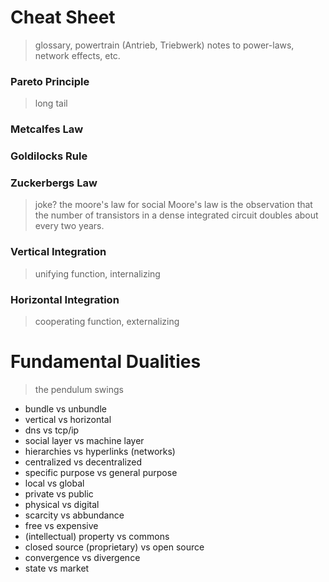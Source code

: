 # Cheat Sheet
> glossary, powertrain (Antrieb, Triebwerk) 
> notes to power-laws, network effects, etc.

### Pareto Principle
> long tail

### Metcalfes Law

### Goldilocks Rule

### Zuckerbergs Law
> joke? the moore's law for social
> Moore's law is the observation that the number of transistors in a dense integrated circuit doubles about every two years.

### Vertical Integration
> unifying function, internalizing

### Horizontal Integration
> cooperating function, externalizing




# Fundamental Dualities
> the pendulum swings

- bundle vs unbundle
- vertical vs horizontal
- dns vs tcp/ip
- social layer vs machine layer
- hierarchies vs hyperlinks (networks) 
- centralized vs decentralized
- specific purpose vs general purpose
- local vs global
- private vs public
- physical vs digital
- scarcity vs abbundance
- free vs expensive
- (intellectual) property vs commons
- closed source (proprietary) vs open source
- convergence vs divergence
- state vs market